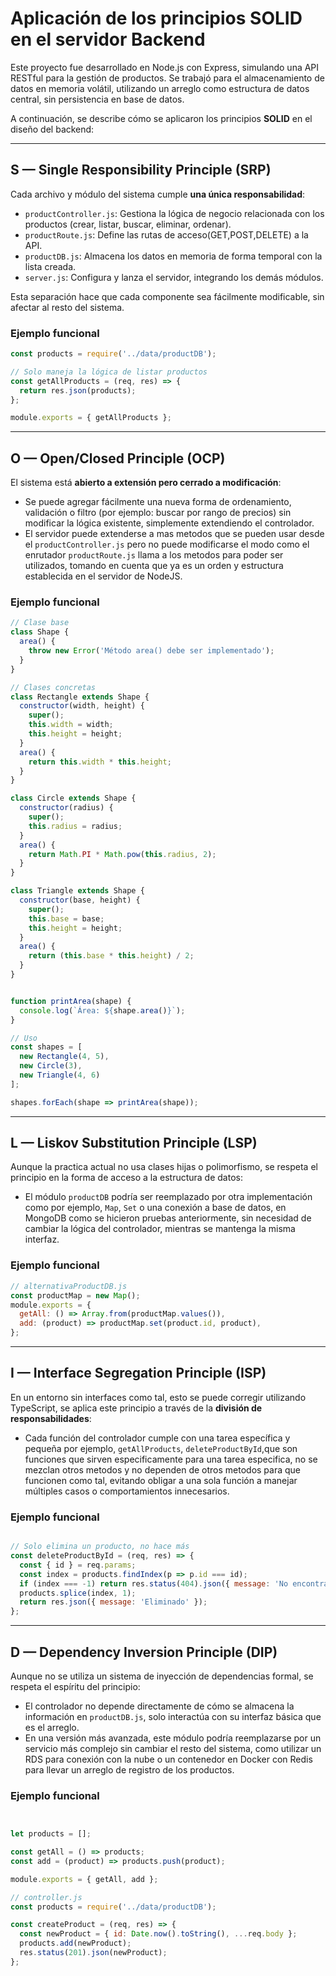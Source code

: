 # Aplicación de los principios SOLID en el servidor Backend

Este proyecto fue desarrollado en Node.js con Express, simulando una API RESTful para la gestión de productos. Se trabajó para el almacenamiento de datos en memoria volátil, utilizando un arreglo como estructura de datos central, sin persistencia en base de datos.

A continuación, se describe cómo se aplicaron los principios **SOLID** en el diseño del backend:

---

## S — Single Responsibility Principle (SRP)

Cada archivo y módulo del sistema cumple **una única responsabilidad**:

- `productController.js`: Gestiona la lógica de negocio relacionada con los productos (crear, listar, buscar, eliminar, ordenar).
- `productRoute.js`: Define las rutas de acceso(GET,POST,DELETE) a la API.
- `productDB.js`: Almacena los datos en memoria de forma temporal con la lista creada.
- `server.js`: Configura y lanza el servidor, integrando los demás módulos.

Esta separación hace que cada componente sea fácilmente modificable, sin afectar al resto del sistema.

### Ejemplo funcional

```js
const products = require('../data/productDB');

// Solo maneja la lógica de listar productos
const getAllProducts = (req, res) => {
  return res.json(products);
};

module.exports = { getAllProducts };
```

---

## O — Open/Closed Principle (OCP)

El sistema está **abierto a extensión pero cerrado a modificación**:

- Se puede agregar fácilmente una nueva forma de ordenamiento, validación o filtro (por ejemplo: buscar por rango de precios) sin modificar la lógica existente, simplemente extendiendo el controlador.
- El servidor puede extenderse a mas  metodos que se pueden usar desde el `productController.js` pero no puede modificarse el modo como  el enrutador `productRoute.js` llama a los metodos para poder ser utilizados, tomando en cuenta que ya es un orden y estructura establecida en el servidor de NodeJS.

### Ejemplo funcional

```js
// Clase base
class Shape {
  area() {
    throw new Error('Método area() debe ser implementado');
  }
}

// Clases concretas
class Rectangle extends Shape {
  constructor(width, height) {
    super();
    this.width = width;
    this.height = height;
  }
  area() {
    return this.width * this.height;
  }
}

class Circle extends Shape {
  constructor(radius) {
    super();
    this.radius = radius;
  }
  area() {
    return Math.PI * Math.pow(this.radius, 2);
  }
}

class Triangle extends Shape {
  constructor(base, height) {
    super();
    this.base = base;
    this.height = height;
  }
  area() {
    return (this.base * this.height) / 2;
  }
}


function printArea(shape) {
  console.log(`Área: ${shape.area()}`);
}

// Uso
const shapes = [
  new Rectangle(4, 5),
  new Circle(3),
  new Triangle(4, 6) 
];

shapes.forEach(shape => printArea(shape));
```
---

## L — Liskov Substitution Principle (LSP)

Aunque la practica actual no usa clases hijas o polimorfismo, se respeta el principio en la forma de acceso a la estructura de datos:

- El módulo `productDB` podría ser reemplazado por otra implementación como por ejemplo, `Map`, `Set` o una conexión a base de datos, en MongoDB como se hicieron pruebas anteriormente, sin necesidad de cambiar la lógica del controlador, mientras se mantenga la misma interfaz.

### Ejemplo funcional

```js
// alternativaProductDB.js
const productMap = new Map();
module.exports = {
  getAll: () => Array.from(productMap.values()),
  add: (product) => productMap.set(product.id, product),
};
```
---

## I — Interface Segregation Principle (ISP)

En un entorno sin interfaces como tal, esto se puede corregir utilizando TypeScript, se aplica este principio a través de la **división de responsabilidades**:

- Cada función del controlador cumple con una tarea específica y pequeña por ejemplo, `getAllProducts`, `deleteProductById`,que son funciones que sirven especificamente para una  tarea especifica, no se mezclan otros metodos y no dependen de otros metodos para que funcionen como tal, evitando obligar a una sola función a manejar múltiples casos o comportamientos innecesarios.

### Ejemplo funcional

```js

// Solo elimina un producto, no hace más
const deleteProductById = (req, res) => {
  const { id } = req.params;
  const index = products.findIndex(p => p.id === id);
  if (index === -1) return res.status(404).json({ message: 'No encontrado' });
  products.splice(index, 1);
  return res.json({ message: 'Eliminado' });
};
```

---

## D — Dependency Inversion Principle (DIP)

Aunque no se utiliza un sistema de inyección de dependencias formal, se respeta el espíritu del principio:

- El controlador no depende directamente de cómo se almacena la información en `productDB.js`, solo interactúa con su interfaz básica que es el arreglo. 
- En una versión más avanzada, este módulo podría reemplazarse por un servicio más complejo sin cambiar el resto del sistema, como utilizar un RDS para conexión con la nube o un contenedor en Docker con Redis para llevar un arreglo de registro de los productos.


### Ejemplo funcional

```js


let products = [];

const getAll = () => products;
const add = (product) => products.push(product);

module.exports = { getAll, add };

// controller.js
const products = require('../data/productDB');

const createProduct = (req, res) => {
  const newProduct = { id: Date.now().toString(), ...req.body };
  products.add(newProduct);
  res.status(201).json(newProduct);
};


```